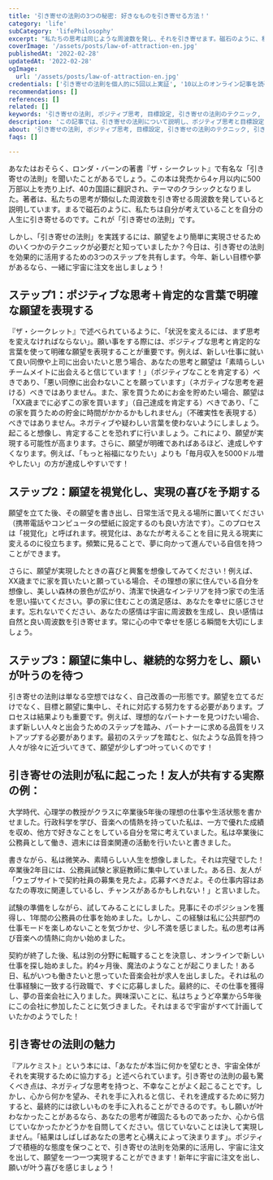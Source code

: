 ```yaml
---
title: '引き寄せの法則の3つの秘密: 好きなものを引き寄せる方法！'
category: 'life'
subCategory: 'lifePhilosophy'
excerpt: "私たちの思考は同じような周波数を発し、それを引き寄せます。磁石のように、私たちは考えていることを自分の人生に引き寄せるのです。これが引き寄せの法則です。"
coverImage: '/assets/posts/law-of-attraction-en.jpg'
publishedAt: '2022-02-28'
updatedAt: '2022-02-28'
ogImage:
  url: '/assets/posts/law-of-attraction-en.jpg'
credentials: ['引き寄せの法則を個人的に5回以上実証', '10以上のオンライン記事を読破', '関連書籍3冊以上を読了']
recommendations: []
references: []
related: []
keywords: '引き寄せの法則, ポジティブ思考, 目標設定, 引き寄せの法則のテクニック, 引き寄せの法則の例, ビジョンボード, 引き寄せの法則の本, 引き寄せの法則の練習, 人生の変革, 成功マインドセット'
description: 'この記事では、引き寄せの法則について説明し、ポジティブ思考と目標設定が願望を実現する方法を強調しています。ビジョンボードの使用などのテクニックや、関連書籍、実例を提供しています。成功マインドセットを採用することで、個人の成長と自己改善を促すことを目的としています。'
about: '引き寄せの法則, ポジティブ思考, 目標設定, 引き寄せの法則のテクニック, 引き寄せの法則の例, ビジョンボード, 引き寄せの法則の本, 引き寄せの法則の練習, 人生の変革, 成功マインドセット'
faqs: []

---
```


あなたはおそらく、ロンダ・バーンの著書『ザ・シークレット』で有名な「引き寄せの法則」を聞いたことがあるでしょう。この本は発売から4ヶ月以内に500万部以上を売り上げ、40カ国語に翻訳され、テーマのクラシックとなりました。著者は、私たちの思考が類似した周波数を引き寄せる周波数を発していると説明しています。まるで磁石のように、私たちは自分が考えていることを自分の人生に引き寄せるのです。これが「引き寄せの法則」です。

しかし、「引き寄せの法則」を実践するには、願望をより簡単に実現させるためのいくつかのテクニックが必要だと知っていましたか？今日は、引き寄せの法則を効果的に活用するための3つのステップを共有します。今年、新しい目標や夢があるなら、一緒に宇宙に注文を出しましょう！

## ステップ1：ポジティブな思考＋肯定的な言葉で明確な願望を表現する

『ザ・シークレット』で述べられているように、「状況を変えるには、まず思考を変えなければならない」。願い事をする際には、ポジティブな思考と肯定的な言葉を使って明確な願望を表現することが重要です。例えば、新しい仕事に就いて良い同僚や上司に出会いたいと思う場合、あなたの思考と願望は「素晴らしいチームメイトに出会えると信じています！」（ポジティブなことを肯定する）べきであり、「悪い同僚に出会わないことを願っています」（ネガティブな思考を避ける）べきではありません。また、家を買うためにお金を貯めたい場合、願望は「XX歳までに必ずこの家を買います」（自己達成を肯定する）べきであり、「この家を買うための貯金に時間がかかるかもしれません」（不確実性を表現する）べきではありません。ネガティブや疑わしい言葉を使わないようにしましょう。起こると想像し、肯定することを恐れずに行いましょう。これにより、願望が実現する可能性が高まります。さらに、願望が明確であればあるほど、達成しやすくなります。例えば、「もっと裕福になりたい」よりも「毎月収入を5000ドル増やしたい」の方が達成しやすいです！

## ステップ2：願望を視覚化し、実現の喜びを予期する

願望を立てた後、その願望を書き出し、日常生活で見える場所に置いてください（携帯電話やコンピュータの壁紙に設定するのも良い方法です）。このプロセスは「視覚化」と呼ばれます。視覚化は、あなたが考えることを目に見える現実に変えるのに役立ちます。頻繁に見ることで、夢に向かって進んでいる自信を持つことができます。

さらに、願望が実現したときの喜びと興奮を想像してみてください！例えば、XX歳までに家を買いたいと願っている場合、その理想の家に住んでいる自分を想像し、美しい森林の景色が広がり、清潔で快適なインテリアを持つ家での生活を思い描いてください。夢の家に住むことの満足感は、あなたを幸せに感じさせます。忘れないでください、あなたの感情は宇宙に周波数を生成し、良い感情は自然と良い周波数を引き寄せます。常に心の中で幸せを感じる瞬間を大切にしましょう。

## ステップ3：願望に集中し、継続的な努力をし、願いが叶うのを待つ

引き寄せの法則は単なる空想ではなく、自己改善の一形態です。願望を立てるだけでなく、目標と願望に集中し、それに対応する努力をする必要があります。プロセスは結果よりも重要です。例えば、理想的なパートナーを見つけたい場合、まず新しい人々と出会うためのステップを踏み、パートナーに求める品質をリストアップする必要があります。最初のステップを踏むと、似たような品質を持つ人々が徐々に近づいてきて、願望が少しずつ叶っていくのです！

## 引き寄せの法則が私に起こった！友人が共有する実際の例：

大学時代、心理学の教授がクラスに卒業後5年後の理想の仕事や生活状態を書かせました。行政科学を学び、音楽への情熱を持っていた私は、一方で優れた成績を収め、他方で好きなことをしている自分を常に考えていました。私は卒業後に公務員として働き、週末には音楽関連の活動を行いたいと書きました。

書きながら、私は微笑み、素晴らしい人生を想像しました。それは完璧でした！卒業後2年目には、公務員試験と家庭教師に集中していました。ある日、友人が「ウェブサイトで契約社員の募集を見たよ。応募すべきだよ。その仕事内容はあなたの専攻に関連しているし、チャンスがあるかもしれない！」と言いました。

試験の準備をしながら、試してみることにしました。見事にそのポジションを獲得し、1年間の公務員の仕事を始めました。しかし、この経験は私に公共部門の仕事モードを楽しめないことを気づかせ、少し不満を感じました。私の思考は再び音楽への情熱に向かい始めました。

契約が終了した後、私は別の分野に転職することを決意し、オンラインで新しい仕事を探し始めました。約4ヶ月後、魔法のようなことが起こりました！ある日、私がいつも働きたいと思っていた音楽会社が求人を出しました。それは私の仕事経験に一致する行政職で、すぐに応募しました。最終的に、その仕事を獲得し、夢の音楽会社に入りました。興味深いことに、私はちょうど卒業から5年後にこの会社に参加したことに気づきました。それはまるで宇宙がすべて計画していたかのようでした！

## 引き寄せの法則の魅力

『アルケミスト』という本には、「あなたが本当に何かを望むとき、宇宙全体がそれを実現するために協力する」と述べられています。引き寄せの法則の最も驚くべき点は、ネガティブな思考を持つと、不幸なことがよく起こることです。しかし、心から何かを望み、それを手に入れると信じ、それを達成するために努力すると、最終的には欲しいものを手に入れることができるのです。もし願いが叶わなかったことがあるなら、あなたの思考が確固たるものであったか、心から信じていなかったかどうかを自問してください。信じていないことは決して実現しません。「結果はしばしばあなたの思考と心構えによって決まります」。ポジティブで積極的な態度を保つことで、引き寄せの法則を効果的に活用し、宇宙に注文を出して、願望を一つ一つ実現することができます！新年に宇宙に注文を出し、願いが叶う喜びを感じましょう！